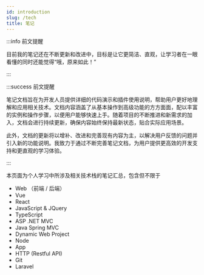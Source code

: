 ```yaml
---
id: introduction
slug: /tech
title: 笔记
---
```


:::info 前文提醒

目前我的笔记还在不断更新和改进中，目标是让它更简洁、直观，让学习者在一眼看懂的同时还能觉得“哦，原来如此！”

::: 

:::success 前文提醒

笔记文档旨在为开发人员提供详细的代码演示和插件使用说明，帮助用户更好地理解和应用相关技术。文档内容涵盖了从基本操作到高级功能的方方面面，配以丰富的实例和操作步骤，以便用户能够快速上手。随着项目的不断推进和新需求的加入，文档会进行持续更新，确保内容始终保持最新状态，贴合实际应用场景。

此外，文档的更新将以增补、改进和完善现有内容为主，以解决用户反馈的问题并引入新的功能说明。我致力于通过不断完善笔记文档，为用户提供更高效的开发支持和更直观的学习体验。

::: 



本页面为个人学习中所涉及相关技术栈的笔记汇总，包含但不限于

- Web （前端 / 后端）
- Vue
- React
- JavaScript & JQuery 
- TypeScript
- ASP .NET MVC
- Java Spring MVC
- Dynamic Web Project
- Node
- App
- HTTP (Restful API)
- Git
- Laravel

